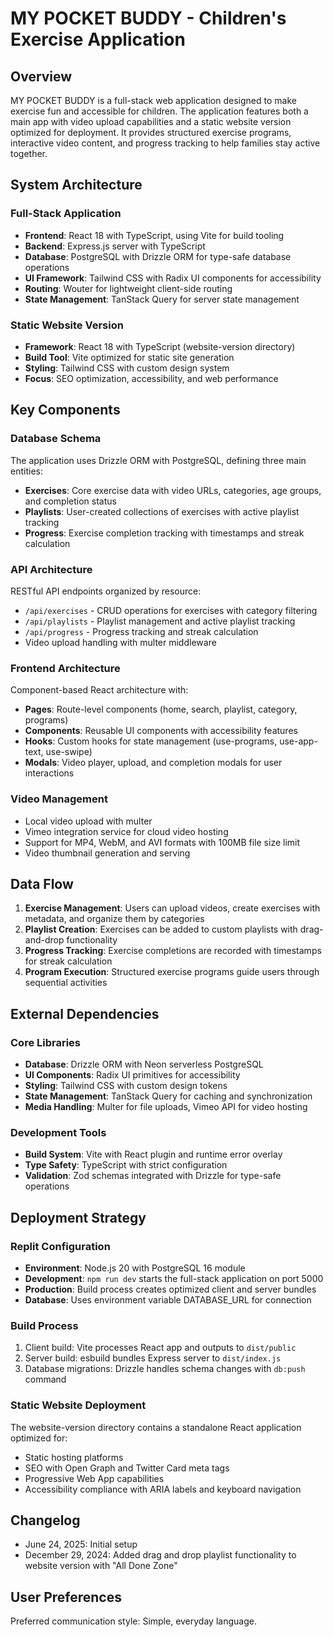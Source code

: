 # MY POCKET BUDDY - Children's Exercise Application

## Overview

MY POCKET BUDDY is a full-stack web application designed to make exercise fun and accessible for children. The application features both a main app with video upload capabilities and a static website version optimized for deployment. It provides structured exercise programs, interactive video content, and progress tracking to help families stay active together.

## System Architecture

### Full-Stack Application
- **Frontend**: React 18 with TypeScript, using Vite for build tooling
- **Backend**: Express.js server with TypeScript
- **Database**: PostgreSQL with Drizzle ORM for type-safe database operations
- **UI Framework**: Tailwind CSS with Radix UI components for accessibility
- **Routing**: Wouter for lightweight client-side routing
- **State Management**: TanStack Query for server state management

### Static Website Version
- **Framework**: React 18 with TypeScript (website-version directory)
- **Build Tool**: Vite optimized for static site generation
- **Styling**: Tailwind CSS with custom design system
- **Focus**: SEO optimization, accessibility, and web performance

## Key Components

### Database Schema
The application uses Drizzle ORM with PostgreSQL, defining three main entities:
- **Exercises**: Core exercise data with video URLs, categories, age groups, and completion status
- **Playlists**: User-created collections of exercises with active playlist tracking
- **Progress**: Exercise completion tracking with timestamps and streak calculation

### API Architecture
RESTful API endpoints organized by resource:
- `/api/exercises` - CRUD operations for exercises with category filtering
- `/api/playlists` - Playlist management and active playlist tracking
- `/api/progress` - Progress tracking and streak calculation
- Video upload handling with multer middleware

### Frontend Architecture
Component-based React architecture with:
- **Pages**: Route-level components (home, search, playlist, category, programs)
- **Components**: Reusable UI components with accessibility features
- **Hooks**: Custom hooks for state management (use-programs, use-app-text, use-swipe)
- **Modals**: Video player, upload, and completion modals for user interactions

### Video Management
- Local video upload with multer
- Vimeo integration service for cloud video hosting
- Support for MP4, WebM, and AVI formats with 100MB file size limit
- Video thumbnail generation and serving

## Data Flow

1. **Exercise Management**: Users can upload videos, create exercises with metadata, and organize them by categories
2. **Playlist Creation**: Exercises can be added to custom playlists with drag-and-drop functionality
3. **Progress Tracking**: Exercise completions are recorded with timestamps for streak calculation
4. **Program Execution**: Structured exercise programs guide users through sequential activities

## External Dependencies

### Core Libraries
- **Database**: Drizzle ORM with Neon serverless PostgreSQL
- **UI Components**: Radix UI primitives for accessibility
- **Styling**: Tailwind CSS with custom design tokens
- **State Management**: TanStack Query for caching and synchronization
- **Media Handling**: Multer for file uploads, Vimeo API for video hosting

### Development Tools
- **Build System**: Vite with React plugin and runtime error overlay
- **Type Safety**: TypeScript with strict configuration
- **Validation**: Zod schemas integrated with Drizzle for type-safe operations

## Deployment Strategy

### Replit Configuration
- **Environment**: Node.js 20 with PostgreSQL 16 module
- **Development**: `npm run dev` starts the full-stack application on port 5000
- **Production**: Build process creates optimized client and server bundles
- **Database**: Uses environment variable DATABASE_URL for connection

### Build Process
1. Client build: Vite processes React app and outputs to `dist/public`
2. Server build: esbuild bundles Express server to `dist/index.js`
3. Database migrations: Drizzle handles schema changes with `db:push` command

### Static Website Deployment
The website-version directory contains a standalone React application optimized for:
- Static hosting platforms
- SEO with Open Graph and Twitter Card meta tags
- Progressive Web App capabilities
- Accessibility compliance with ARIA labels and keyboard navigation

## Changelog
- June 24, 2025: Initial setup
- December 29, 2024: Added drag and drop playlist functionality to website version with "All Done Zone"

## User Preferences

Preferred communication style: Simple, everyday language.
